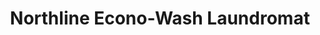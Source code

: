 ---
title: "Northline Econo-Wash Laundromat"
url: /southgate/northline-econo-wash-laundromat/
shop: laundry
---